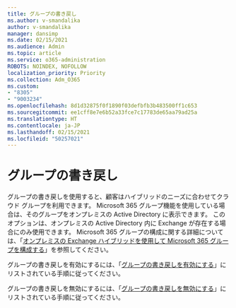 ```yaml
---
title: グループの書き戻し
ms.author: v-smandalika
author: v-smandalika
manager: dansimp
ms.date: 02/15/2021
ms.audience: Admin
ms.topic: article
ms.service: o365-administration
ROBOTS: NOINDEX, NOFOLLOW
localization_priority: Priority
ms.collection: Adm_O365
ms.custom:
- "8305"
- "9003234"
ms.openlocfilehash: 8d1d32875f0f1890f03defbfb3b483500ff1c653
ms.sourcegitcommit: ee1cff8e7e6b52a33fce7c17783de65aa79ad25a
ms.translationtype: HT
ms.contentlocale: ja-JP
ms.lasthandoff: 02/15/2021
ms.locfileid: "50257021"
---
```

# <a name="group-writeback"></a>グループの書き戻し

グループの書き戻しを使用すると、顧客はハイブリッドのニーズに合わせてクラウド グループを利用できます。 Microsoft 365 グループ機能を使用している場合は、そのグループをオンプレミスの Active Directory に表示できます。 このオプションは、オンプレミスの Active Directory 内に Exchange が存在する場合にのみ使用できます。 Microsoft 365 グループの構成に関する詳細については、「[オンプレミスの Exchange ハイブリッドを使用して Microsoft 365 グループを構成する](https://docs.microsoft.com/exchange/hybrid-deployment/set-up-microsoft-365-groups#enable-group-writeback-in-azure-ad-connect)」を参照してください。

グループの書き戻しを有効にするには、「[グループの書き戻しを有効にする](https://docs.microsoft.com/azure/active-directory/hybrid/how-to-connect-group-writeback#enable-group-writeback)」にリストされている手順に従ってください。 

グループの書き戻しを無効にするには、「[グループの書き戻しを無効にする](https://docs.microsoft.com/azure/active-directory/hybrid/how-to-connect-group-writeback#disabling-group-writeback)」にリストされている手順に従ってください。